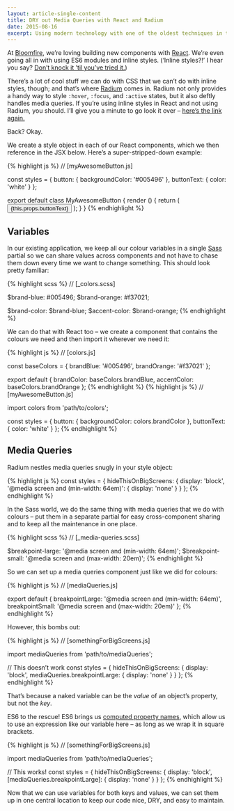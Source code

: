 ```yaml
---
layout: article-single-content
title: DRY out Media Queries with React and Radium
date: 2015-08-16
excerpt: Using modern technology with one of the oldest techniques in the book
---
```


At [Bloomfire](https://bloomfire.com/), we’re loving building new components with [React](https://facebook.github.io/react/). We’re even going all in with using ES6 modules and inline styles. (‘Inline styles?!’ I hear you say? [Don’t knock it ’til you’ve tried it.](https://speakerdeck.com/vjeux/react-css-in-js))

There’s a lot of cool stuff we can do with CSS that we can’t do with inline styles, though; and that’s where [Radium](http://projects.formidablelabs.com/radium/) comes in. Radium not only provides a handy way to style `:hover`, `:focus`, and `:active` states, but it also deftly handles media queries. If you’re using inline styles in React and not using Radium, you should. I’ll give you a minute to go look it over &ndash; [here’s the link again.](http://projects.formidablelabs.com/radium/)

Back? Okay.

We create a style object in each of our React components, which we then reference in the JSX below. Here’s a super-stripped-down example:

{% highlight js %}
// [myAwesomeButton.js]

const styles = {
  button: {
    backgroundColor: '#005496'
  },
  buttonText: {
    color: 'white'
  }
};

export default class MyAwesomeButton {
  render () {
    return (
      <button style={styles.button}>
        <span style={styles.buttonText}>
          {this.props.buttonText}
        </span>
      </button>
    );
  }
}
{% endhighlight %}

Variables
---------

In our existing application, we keep all our colour variables in a single [Sass](http://sass-lang.com/) partial so we can share values across components and not have to chase them down every time we want to change something. This should look pretty familiar:

{% highlight scss %}
// [_colors.scss]

$brand-blue: #005496;
$brand-orange: #f37021;

$brand-color: $brand-blue;
$accent-color: $brand-orange;
{% endhighlight %}

We can do that with React too &ndash; we create a component that contains the colours we need and then import it wherever we need it:

{% highlight js %}
// [colors.js]

const baseColors = {
  brandBlue: '#005496',
  brandOrange: '#f37021'
};

export default {
  brandColor: baseColors.brandBlue,
  accentColor: baseColors.brandOrange
};
{% endhighlight %}
{% highlight js %}
// [myAwesomeButton.js]

import colors from 'path/to/colors';

const styles = {
  button: {
    backgroundColor: colors.brandColor
  },
  buttonText: {
    color: 'white'
  }
};
{% endhighlight %}

Media Queries
-------------

Radium nestles media queries snugly in your style object:

{% highlight js %}
const styles = {
  hideThisOnBigScreens: {
    display: 'block',
    '@media screen and (min-width: 64em)': {
      display: 'none'
    }
  }
};
{% endhighlight %}

In the Sass world, we do the same thing with media queries that we do with colours &ndash; put them in a separate partial for easy cross-component sharing and to keep all the maintenance in one place.

{% highlight scss %}
// [_media-queries.scss]

$breakpoint-large: '@media screen and (min-width: 64em)';
$breakpoint-small: '@media screen and (max-width: 20em)';
{% endhighlight %}

So we can set up a media queries component just like we did for colours:

{% highlight js %}
// [mediaQueries.js]

export default {
  breakpointLarge: '@media screen and (min-width: 64em)',
  breakpointSmall: '@media screen and (max-width: 20em)'
};
{% endhighlight %}

However, this bombs out:

{% highlight js %}
// [somethingForBigScreens.js]

import mediaQueries from 'path/to/mediaQueries';

// This doesn’t work
const styles = {
  hideThisOnBigScreens: {
    display: 'block',
    mediaQueries.breakpointLarge: {
      display: 'none'
    }
  }
};
{% endhighlight %}

That’s because a naked variable can be the *value* of an object’s property, but not the *key*.

ES6 to the rescue! ES6 brings us [computed property names](https://developer.mozilla.org/en-US/docs/Web/JavaScript/Reference/Operators/Object_initializer#Computed_property_names), which allow us to use an expression like our variable here &ndash; as long as we wrap it in square brackets.

{% highlight js %}
// [somethingForBigScreens.js]

import mediaQueries from 'path/to/mediaQueries';

// This works!
const styles = {
  hideThisOnBigScreens: {
    display: 'block',
    [mediaQueries.breakpointLarge]: {
      display: 'none'
    }
  }
};
{% endhighlight %}

Now that we can use variables for both keys and values, we can set them up in one central location to keep our code nice, DRY, and easy to maintain.
